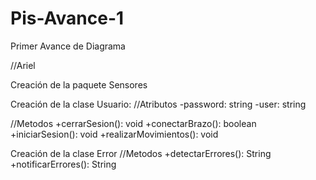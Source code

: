 # Pis-Avance-1

Primer Avance de Diagrama

//Ariel

Creación de la paquete Sensores

Creación de la clase Usuario:
//Atributos
-password: string
-user: string

//Metodos
+cerrarSesion(): void
+conectarBrazo(): boolean
+iniciarSesion(): void
+realizarMovimientos(): void

Creación de la clase Error
//Metodos
+detectarErrores(): String
+notificarErrores(): String